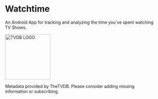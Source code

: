 # Watchtime
An Android App for tracking and analyzing the time you've spent watching TV Shows.


<picture>
  <source media="(prefers-color-scheme: light)" srcset="https://github.com/lfranke42/Watchtime/assets/84925848/a8e9d673-bec7-4d35-b650-096aa02a2907">
  <source media="(prefers-color-scheme: dark)" srcset="https://github.com/lfranke42/Watchtime/assets/84925848/21c71ec5-19e2-4a83-80f1-c68287902df1">
  <img alt="TVDB LOGO" src="https://github.com/lfranke42/Watchtime/assets/84925848/21c71ec5-19e2-4a83-80f1-c68287902df1" width="150px">
</picture>

Metadata provided by TheTVDB. Please consider adding missing information or subscribing.
